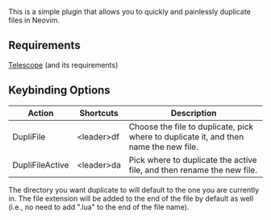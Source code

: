 This is a simple plugin that allows you to quickly and painlessly duplicate files in Neovim.

## Requirements

[Telescope](https://github.com/nvim-telescope/telescope.nvim) (and its requirements)

## Keybinding Options

| Action | Shortcuts | Description |
| ------ | --------- | ----------- |
| DupliFile | \<leader>df | Choose the file to duplicate, pick where to duplicate it, and then name the new file. |
| DupliFileActive | \<leader>da | Pick where to duplicate the active file, and then rename the new file. |

The directory you want duplicate to will default to the one you are currently in. The file extension will be added to the end of the file by default as well (i.e., no need to add ".lua" to the end of the file name).
